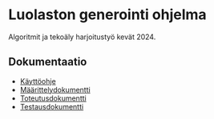 # Luolaston generointi ohjelma

Algoritmit ja tekoäly harjoitustyö kevät 2024.

## Dokumentaatio

- [Käyttöohje](https://github.com/Savones/tira-harjoitustyo/blob/main/dokumentaatio/kayttoohje.md)
- [Määrittelydokumentti](https://github.com/Savones/tira-harjoitustyo/blob/main/dokumentaatio/maarittely.md)
- [Toteutusdokumentti](https://github.com/Savones/tira-harjoitustyo/blob/main/dokumentaatio/toteutusdokumentti.md)
- [Testausdokumentti](https://github.com/Savones/tira-harjoitustyo/blob/main/dokumentaatio/testaus.md)
